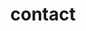 ---
layout: contact
title: contact
permalink: /contact/
group: nav
colour: pink

## Hero Content
hero-title:
hero-subtitle: We deliver awesome products for Pharma, Gaming, Finance, Media & Travel, for now, but we are not shy of taking on something different… in fact, we thrive on it.

## Main background image 1
cover-img-1: features/wshop.jpg

## Main background image 2
cover-img-2: features/hardware.jpg
---